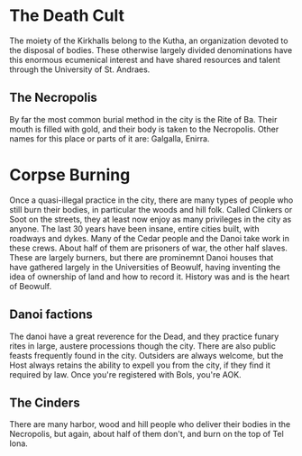 # The Death Cult

The moiety of the Kirkhalls belong to the Kutha, an organization devoted to the disposal of bodies. These otherwise largely divided denominations have this enormous ecumenical interest and have shared resources and talent through the University of St. Andraes. 

## The Necropolis

By far the most common burial method in the city is the Rite of Ba. Their mouth is filled with gold, and their body is taken to the Necropolis. Other names for this place or parts of it are: Galgalla, Enirra.

# Corpse Burning

Once a quasi-illegal practice in the city, there are many types of people who still burn their bodies, in particular the woods and hill folk. Called Clinkers or Soot on the streets, they at least now enjoy as many privileges in the city as anyone. The last 30 years have been insane, entire cities built, with roadways and dykes. Many of the Cedar people and the Danoi take work in these crews. About half of them are prisoners of war, the other half slaves. These are largely burners, but there are prominemnt Danoi houses that have gathered largely in the Universities of Beowulf, having inventing the idea of ownership of land and how to record it. History was and is the heart of Beowulf.

## Danoi factions

The danoi have a great reverence for the Dead, and they practice funary rites in large, austere processions though the city. There are also public feasts frequently found in the city. Outsiders are always welcome, but the Host always retains the ability to expell you from the city, if they find it required by law. Once you're registered with Bols, you're AOK.

## The Cinders

There are many harbor, wood and hill people who deliver their bodies in the Necropolis, but again, about half of them don't, and burn on the top of Tel Iona.

